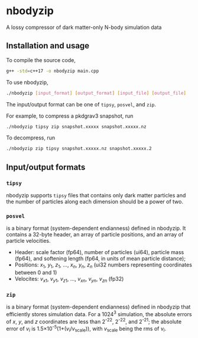 # nbodyzip

A lossy compressor of dark matter-only N-body simulation data

## Installation and usage

To compile the source code,

```bash
g++ -std=c++17 -o nbodyzip main.cpp
```

To use nbodyzip,

```bash
./nbodyzip [input_format] [output_format] [input_file] [output_file]
```

The input/output format can be one of `tipsy`, `posvel`, and `zip`.

For example, to compress a pkdgrav3 snapshot, run

```bash
./nbodyzip tipsy zip snapshot.xxxxx snapshot.xxxxx.nz
```

To decompress, run

```bash
./nbodyzip zip tipsy snapshot.xxxxx.nz snapshot.xxxxx.2
```

## Input/output formats

### `tipsy`

nbodyzip supports `tipsy` files that contains only dark matter particles and the number of particles along each dimension should be a power of two.

### `posvel`

is a binary format (system-dependent endianness) defined in nbodyzip. It contains a 32-byte header, an array of particle positions, and an array of particle velocities.

- Header: scale factor (fp64), number of particles (ui64), particle mass (fp64), and softening length (fp64, in units of mean particle distance);
- Positions: *x*<sub>1</sub>, *y*<sub>1</sub>, *z*<sub>1</sub>, ..., *x*<sub>*n*</sub>, *y*<sub>*n*</sub>, *z*<sub>*n*</sub> (ui32 numbers representing coordinates between 0 and 1)
- Velocites: *v*<sub>*x*1</sub>, *v*<sub>*y*1</sub>, *v*<sub>*z*1</sub>, ..., *v*<sub>*xn*</sub>, *v*<sub>*yn*</sub>, *v*<sub>*zn*</sub> (fp32)

### `zip`

is a binary format (system-dependent endianness) defined in nbodyzip that efficiently stores simulation data. For a 1024<sup>3</sup> simulation, the absolute errors of *x*, *y*, and *z* coordinates are less than 2<sup>-22</sup>, 2<sup>-22</sup>, and  2<sup>-21</sup>; the absolute error of *v*<sub>*i*</sub> is 1.5&times;10<sup>-5</sup>(1+(*v*<sub>*i*</sub>/*v*<sub>scale</sub>)), with *v*<sub>scale</sub> being the rms of *v*<sub>*i*</sub>.
